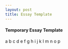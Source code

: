 ```yaml
---
layout: post
title: Essay Template
---
```



#### Temporary Essay Template

a b c d e f g h i j k l m n o p
